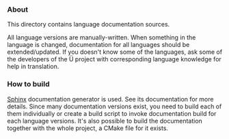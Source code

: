 ### About

This directory contains language documentation sources.

All language versions are manually-written.
When something in the language is changed, documentation for all languages should be extended/updated.
If you doesn't know some of the languages, ask some of the developers of the Ü project with corresponding language knowledge for help in translation.

### How to build

[Sphinx](https://www.sphinx-doc.org) documentation generator is used.
See its documentation for more details.
Since many documentation versions exist, you need to build each of them individually or create a build script to invoke documentation build for each language versions.
It's also possible to build the documentation together with the whole project, a CMake file for it exists.
